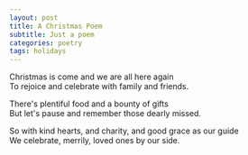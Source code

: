 ```yaml
---
layout: post
title: A Christmas Poem
subtitle: Just a poem
categories: poetry
tags: holidays
---
```

Christmas is come and we are all here again  
To rejoice and celebrate with family and friends.

There's plentiful food and a bounty of gifts  
But let's pause and remember those dearly missed.

So with kind hearts, and charity, and good grace as our guide  
We celebrate, merrily, loved ones by our side.
